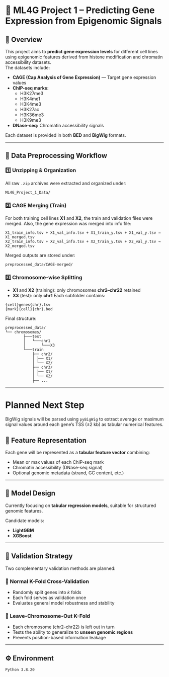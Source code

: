 
# 🧬 ML4G Project 1 – Predicting Gene Expression from Epigenomic Signals

## 📘 Overview
This project aims to **predict gene expression levels** for different cell lines using epigenomic features derived from histone modification and chromatin accessibility datasets.  
The datasets include:

- **CAGE (Cap Analysis of Gene Expression)** — Target gene expression values  
- **ChIP-seq marks:**  
  - H3K27me3  
  - H3K4me1  
  - H3K4me3  
  - H3K27ac  
  - H3K36me3  
  - H3K9me3  
- **DNase-seq:** Chromatin accessibility signals  

Each dataset is provided in both **BED** and **BigWig** formats.

---

## 🧱 Data Preprocessing Workflow

### 1️⃣ Unzipping & Organization
All raw `.zip` archives were extracted and organized under:
```
ML4G_Project_1_Data/
```

### 2️⃣ CAGE Merging (Train)
For both training cell lines **X1** and **X2**, the train and validation files were merged. Also, the gene expression was merged into info file:

```
X1_train_info.tsv + X1_val_info.tsv + X1_train_y.tsv + X1_val_y.tsv → X1_merged.tsv
X2_train_info.tsv + X2_val_info.tsv + X2_train_y.tsv + X2_val_y.tsv → X2_merged.tsv
```

Merged outputs are stored under:

```
preprocessed_data/CAGE-merged/
```


### 3️⃣ Chromosome-wise Splitting
- **X1** and **X2** (training): only chromosomes **chr2–chr22** retained  
- **X3** (test): only **chr1**
Each subfolder contains:
```
{cell}genes{chr}.tsv
{mark}{cell}{chr}.bed
```

Final structure:

```
preprocessed_data/
└── chromosomes/
        ├───test
        │   └───chr1
        │       └───X3
        └───train
            ├── chr2/
            │ ├── X1/
            │ └── X2/
            ├── chr3/
            │ ├── X1/
            │ └── X2/
            ├── ...
```


---

# Planned Next Step
BigWig signals will be parsed using `pyBigWig` to extract average or maximum signal values around each gene’s TSS (±2 kb) as tabular numerical features.


## 🧩 Feature Representation
Each gene will be represented as a **tabular feature vector** combining:
- Mean or max values of each ChIP-seq mark  
- Chromatin accessibility (DNase-seq signal)  
- Optional genomic metadata (strand, GC content, etc.)

---

## 🧠 Model Design
Currently focusing on **tabular regression models**, suitable for structured genomic features.

Candidate models:
- **LightGBM**
- **XGBoost**  

---

## 🧪 Validation Strategy

Two complementary validation methods are planned:

### 🔹 Normal K-Fold Cross-Validation
- Randomly split genes into *k* folds  
- Each fold serves as validation once  
- Evaluates general model robustness and stability  

### 🔹 Leave-Chromosome-Out K-Fold
- Each chromosome (chr2–chr22) is left out in turn  
- Tests the ability to generalize to **unseen genomic regions**  
- Prevents position-based information leakage  

---

## ⚙️ Environment
```
Python 3.8.20
```

